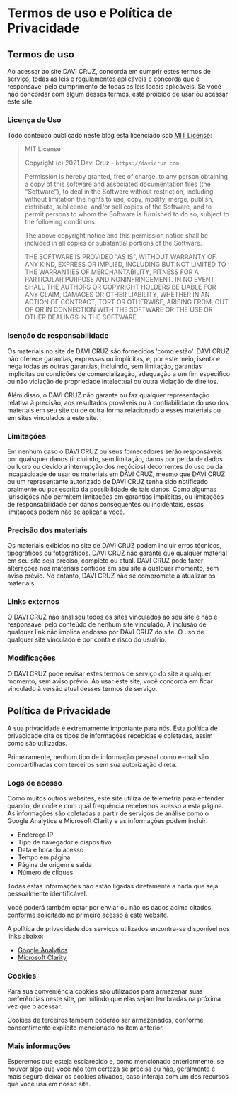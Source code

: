 # Termos de uso e Política de Privacidade

## Termos de uso

Ao acessar ao site DAVI CRUZ, concorda em cumprir estes termos de serviço, todas as leis e regulamentos aplicáveis e concorda que é responsável pelo cumprimento de todas as leis locais aplicáveis. Se você não concordar com algum desses termos, está proibido de usar ou acessar este site.

### Licença de Uso

Todo conteúdo publicado neste blog está licenciado sob [MIT License](https://choosealicense.com/licenses/mit/):

> MIT License
>
> Copyright (c) 2021 Davi Cruz - `https://davicruz.com`
>
> Permission is hereby granted, free of charge, to any person obtaining a copy
> of this software and associated documentation files (the "Software"), to deal
> in the Software without restriction, including without limitation the rights
> to use, copy, modify, merge, publish, distribute, sublicense, and/or sell
> copies of the Software, and to permit persons to whom the Software is
> furnished to do so, subject to the following conditions:
>
> The above copyright notice and this permission notice shall be included in all
> copies or substantial portions of the Software.
>
> THE SOFTWARE IS PROVIDED "AS IS", WITHOUT WARRANTY OF ANY KIND, EXPRESS OR
> IMPLIED, INCLUDING BUT NOT LIMITED TO THE WARRANTIES OF MERCHANTABILITY,
> FITNESS FOR A PARTICULAR PURPOSE AND NONINFRINGEMENT. IN NO EVENT SHALL THE
> AUTHORS OR COPYRIGHT HOLDERS BE LIABLE FOR ANY CLAIM, DAMAGES OR OTHER
> LIABILITY, WHETHER IN AN ACTION OF CONTRACT, TORT OR OTHERWISE, ARISING FROM,
> OUT OF OR IN CONNECTION WITH THE SOFTWARE OR THE USE OR OTHER DEALINGS IN THE
> SOFTWARE.

### Isenção de responsabilidade

Os materiais no site de DAVI CRUZ são fornecidos 'como estão'. DAVI CRUZ não oferece garantias, expressas ou implícitas, e, por este meio, isenta e nega todas as outras garantias, incluindo, sem limitação, garantias implícitas ou condições de comercialização, adequação a um fim específico ou não violação de propriedade intelectual ou outra violação de direitos.

Além disso, o DAVI CRUZ não garante ou faz qualquer representação relativa à precisão, aos resultados prováveis ou à confiabilidade do uso dos materiais em seu site ou de outra forma relacionado a esses materiais ou em sites vinculados a este site.

### Limitações

Em nenhum caso o DAVI CRUZ ou seus fornecedores serão responsáveis por quaisquer danos (incluindo, sem limitação, danos por perda de dados ou lucro ou devido a interrupção dos negócios) decorrentes do uso ou da incapacidade de usar os materiais em DAVI CRUZ, mesmo que DAVI CRUZ ou um representante autorizado de DAVI CRUZ tenha sido notificado oralmente ou por escrito da possibilidade de tais danos. Como algumas jurisdições não permitem limitações em garantias implícitas, ou limitações de responsabilidade por danos consequentes ou incidentais, essas limitações podem não se aplicar a você.

### Precisão dos materiais

Os materiais exibidos no site de DAVI CRUZ podem incluir erros técnicos, tipográficos ou fotográficos. DAVI CRUZ não garante que qualquer material em seu site seja preciso, completo ou atual. DAVI CRUZ pode fazer alterações nos materiais contidos em seu site a qualquer momento, sem aviso prévio. No entanto, DAVI CRUZ não se compromete a atualizar os materiais.

### Links externos

O DAVI CRUZ não analisou todos os sites vinculados ao seu site e não é responsável pelo conteúdo de nenhum site vinculado. A inclusão de qualquer link não implica endosso por DAVI CRUZ do site. O uso de qualquer site vinculado é por conta e risco do usuário.

### Modificações

O DAVI CRUZ pode revisar estes termos de serviço do site a qualquer momento, sem aviso prévio. Ao usar este site, você concorda em ficar vinculado à versão atual desses termos de serviço.

## Política de Privacidade

A sua privacidade é extremamente importante para nós. Esta política de privacidade cita os tipos de informações recebidas e coletadas, assim como são utilizadas.

Primeiramente, nenhum tipo de informação pessoal como e-mail são compartilhadas com terceiros sem sua autorização direta.

### Logs de acesso

Como muitos outros websites, este site utiliza de telemetria para entender quando, de onde e com qual frequência recebemos acesso a esta página. As informações são coletadas a partir de serviços de análise como o Google Analytics e Microsoft Clarity e as informações podem incluir:

- Endereço IP
- Tipo de navegador e dispositivo
- Data e hora do acesso
- Tempo em página
- Página de origem e saída
- Número de cliques

Todas estas informações não estão ligadas diretamente a nada que seja pessoalmente identificável.

Você poderá também optar por enviar ou não os dados acima citados, conforme solicitado no primeiro acesso à este website.

A política de privacidade dos serviços utilizados encontra-se disponível nos links abaixo:

- [Google Analytics](https://marketingplatform.google.com/about/analytics/terms/us/)
- [Microsoft Clarity](https://clarity.microsoft.com/terms)

### Cookies

Para sua conveniência cookies são utilizados para armazenar suas preferências neste site, permitindo que elas sejam lembradas na próxima vez que o acessar.

Cookies de terceiros também poderão ser armazenados, conforme consentimento explícito mencionado no item anterior.

### Mais informações

Esperemos que esteja esclarecido e, como mencionado anteriormente, se houver algo que você não tem certeza se precisa ou não, geralmente é mais seguro deixar os cookies ativados, caso interaja com um dos recursos que você usa em nosso site.
